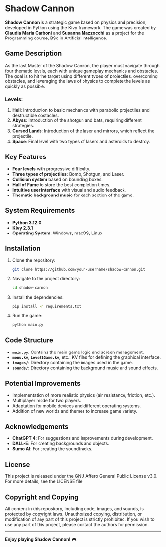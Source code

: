 # Shadow Cannon

**Shadow Cannon** is a strategic game based on physics and precision, developed in Python using the Kivy framework. The game was created by **Claudia Maria Carboni** and **Susanna Mazzocchi** as a project for the Programming course, BSc in Artificial Intelligence.

## Game Description

As the last Master of the Shadow Cannon, the player must navigate through four thematic levels, each with unique gameplay mechanics and obstacles. The goal is to hit the target using different types of projectiles, overcoming obstacles, and leveraging the laws of physics to complete the levels as quickly as possible.

### Levels:
1. **Hell**: Introduction to basic mechanics with parabolic projectiles and destructible obstacles.
2. **Abyss**: Introduction of the shotgun and bats, requiring different strategies.
3. **Cursed Lands**: Introduction of the laser and mirrors, which reflect the projectile.
4. **Space**: Final level with two types of lasers and asteroids to destroy.

## Key Features

- **Four levels** with progressive difficulty.
- **Three types of projectiles**: Bomb, Shotgun, and Laser.
- **Collision system** based on bounding boxes.
- **Hall of Fame** to store the best completion times.
- **Intuitive user interface** with visual and audio feedback.
- **Thematic background music** for each section of the game.

## System Requirements

- **Python 3.12.0**
- **Kivy 2.3.1**
- **Operating System**: Windows, macOS, Linux

## Installation

1. Clone the repository:
   ```bash
   git clone https://github.com/your-username/shadow-cannon.git
   ```
2. Navigate to the project directory:
   ```bash
   cd shadow-cannon
   ```
3. Install the dependencies:
   ```bash
   pip install -r requirements.txt
   ```
4. Run the game:
   ```bash
   python main.py
   ```

## Code Structure

- **`main.py`**: Contains the main game logic and screen management.
- **`menu.kv`**, **`Level1Game.kv`**, etc.: KV files for defining the graphical interface.
- **`images/`**: Directory containing the images used in the game.
- **`sounds/`**: Directory containing the background music and sound effects.

## Potential Improvements

- Implementation of more realistic physics (air resistance, friction, etc.).
- Multiplayer mode for two players.
- Adaptation for mobile devices and different operating systems.
- Addition of new worlds and themes to increase game variety.

## Acknowledgements

- **ChatGPT 4**: For suggestions and improvements during development.
- **DALL-E**: For creating backgrounds and objects.
- **Sumo AI**: For creating the soundtracks.

## License

This project is released under the GNU Affero General Public License v3.0. For more details, see the LICENSE file.

## Copyright and Copying

All content in this repository, including code, images, and sounds, is protected by copyright laws. Unauthorized copying, distribution, or modification of any part of this project is strictly prohibited. If you wish to use any part of this project, please contact the authors for permission.

---

**Enjoy playing Shadow Cannon!** 🎮
